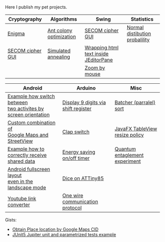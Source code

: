 Here I publish my pet projects.

<!---
asilichenko/asilichenko is a ✨ special ✨ repository because its `README.md` (this file) appears on your GitHub profile.
You can click the Preview link to take a look at your changes.
--->
| Cryptography												| Algorithms																		| Swing																								| Statistics																	|
| -------------												| -----------																		| ------------																						| ------------																	|
| [Enigma](https://github.com/asilichenko/enigma)			| [Ant colony optimization](https://github.com/asilichenko/ant-colony-optimization)	| [SECOM cipher GUI](https://github.com/asilichenko/secom-cipher-gui)								| [Normal distibution probalility](https://github.com/asilichenko/statistics)	|
| [SECOM cipher GUI](https://github.com/asilichenko/secom-cipher-gui)	| [Simulated annealing](https://github.com/asilichenko/simulated-annealing)			| [Wrapping html text inside JEditorPane](https://github.com/asilichenko/swing-html-paragraph-wrap)	|																				|
|															|																					| [Zoom by mouse](https://github.com/asilichenko/mouse-move-scale)									|																				|

| Android | Arduino | Misc |
| ------ | ------ | ----- |
| [Example how switch between <br> two activites by screen orientation](https://github.com/asilichenko/screen-orientation-example) | [Display 9 digits via shift register](https://github.com/asilichenko/ShiftRegDisplay) | [Batcher (parralel) sort](https://github.com/asilichenko/batcherSort)  |
| [Custom combination of <br/>Google Maps and StreetView](https://github.com/asilichenko/android-map-with-panorama-sample)  | [Clap switch](https://github.com/asilichenko/clap-switch) | [JavaFX TableView resize policy](https://github.com/asilichenko/TableViewResizePolicy) |
| [Example how to correctly receive shared data](https://github.com/asilichenko/android-shared-text-receiver) | [Energy saving on/off timer](https://github.com/asilichenko/Autowatering) | [Quantum entaglement experiment](https://github.com/asilichenko/quantum-entanglement-experiment) |
| [Android fullscreen layout <br> even in the landscape mode](https://github.com/asilichenko/android-short-edges)  | [Dice on ATTiny85](https://github.com/asilichenko/attiny85-dice) |  |
| [Youtube link converter](https://github.com/asilichenko/android-share-with-browser) | [One wire communication protocol](https://github.com/asilichenko/OneWireDataTransmit) |  |

Gists:
* [Obtain Place location by Google Maps CID](https://gist.github.com/asilichenko/b0000eb1562c9e4e75b0d43d799260bc)
* [JUnit5 Jupiter unit and parametrized tests example](https://gist.github.com/asilichenko/d954f7f619bba9a26ac5be7f77f321ea)
